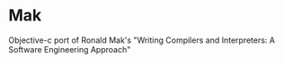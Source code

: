 # Mak
Objective-c port of Ronald Mak's "Writing Compilers and Interpreters: A Software Engineering Approach"
